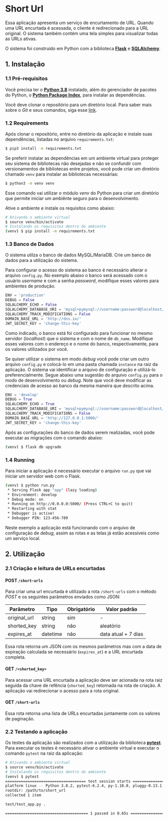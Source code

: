 # Short Url

Essa aplicação apresenta um serviço de encurtamento de URL. Quando uma URL encurtada é acessada, o cliente é redirecionado para a URL original. O sistema também contém uma tela simples para visualizar todas as URLs ativas.

O sistema foi construído em Python com a biblioteca **[Flask](https://flask.palletsprojects.com/)** e **[SQLAlchemy](https://flask-sqlalchemy.palletsprojects.com/)**. 

## 1. Instalação
### 1.1 Pré-requisitos
Você precisa ter o **[Python 3.8](https://www.python.org/)** instalado, além do gerenciador de pacotes do Python, o **[Python Package Index](https://pypi.org/)**, para instalar as dependências.

Você deve clonar o repositório para um diretório local. Para saber mais sobre o *Git* e seus comandos, siga esse [link](https://git-scm.com/book/en/v2/Git-Basics-Getting-a-Git-Repository).

### 1.2 Requirements
Após clonar o repositório, entre no diretório da aplicação e instale suas dependências, listadas no arquivo `requirements.txt`:
```bash
$ pip3 install -m requirements.txt
```
Se preferir instalar as dependências em um ambiente virtual para proteger seu sistema de bibliotecas não desejadas e não se confundir com versionamentos de bibliotecas entre projetos, você pode criar um diretório chamado `venv` para instalar as bibliotecas necessárias:
```bash
$ python3 -m venv venv
```
Esse comando vai utilizar o módulo *venv* do Python para criar um diretório que permite iniciar um ambiênte seguro para o desenvolvimento.

Ative o ambiente e instale os requisitos como abaixo:
```bash
# Ativando o ambiente virtual 
$ source venv/bin/activate
# Instalando os requisitos dentro do ambiente
(venv) $ pip install -m requirements.txt
```

### 1.3 Banco de Dados
O sistema utilza o banco de dados MySQL/MariaDB. Crie um banco de dados para a utilização do sistema.

Para configurar o acesso do sistema ao banco é necessário alterar o arquivo `config.py`. No exemplo abaixo o banco será acessado com o usuário *username* e com a senha *password*, modifique esses valores para ambientes de produção. 

```python
ENV = 'production'
DEBUG = False
SQLALCHEMY_ECHO = False
SQLALCHEMY_DATABASE_URI = 'mysql+pymysql://username:password@localhost/db_name'
SQLALCHEMY_TRACK_MODIFICATIONS = False
DOMAIN_BASE_URL = 'http://dns.io/'
JWT_SECRET_KEY = 'change-this-key'
```
Como indicado, o banco está foi configurado para funcionar no mesmo servidor (*localhost*) que o sistema e com o nome de `db_name`. Modifique esses valores com o endereço e o nome do banco, respectivamente, para os valores utilizados por você.

Se quiser utilizar o sistema em modo *debug* você pode criar um outro arquivo `config.py` e colocá-lo em uma pasta chamada `instance` na raiz da aplicação. O sistema vai identificar o arquivo de configuração e utilizá-lo preferencialmente. Segue abaixo uma sugestão do arquivo `config.py` para o modo de desenvolvimento ou *debug*. Note que você deve modificar as credenciais de acesso ao banco da mesma maneira que descrito acima.
```python
ENV = 'develop'
DEBUG = True
SQLALCHEMY_ECHO = True
SQLALCHEMY_DATABASE_URI = 'mysql+pymysql://username:password@localhost/db_name'
SQLALCHEMY_TRACK_MODIFICATIONS = False
DOMAIN_BASE_URL = 'http://127.0.0.1:5000/'
JWT_SECRET_KEY = 'change-this-key'
```
Após as configurações do banco de dados serem realizadas, você pode executar as migrações com o comando abaixo:
```bash
(venv) $ flask db upgrade
```

### 1.4 Running
Para iniciar a aplicação é necessário executar o arquivo `run.py` que vai iniciar um servidor web com o Flask.
```bash
(venv) $ python run.py
 * Serving Flask app "app" (lazy loading)
 * Environment: develop
 * Debug mode: on
 * Running on http://0.0.0.0:5000/ (Press CTRL+C to quit)
 * Restarting with stat
 * Debugger is active!
 * Debugger PIN: 123-456-789
```
Neste exemplo a aplicação está funcionando com o arquivo de configuração de *debug*, assim as rotas e as telas já estão acessíveis como um serviço local.

## 2. Utilização
### 2.1 Criação e leitura de URLs encurtadas
#### POST `/short-urls`
Para criar uma url encurtada é utilizado a rota `/short-urls` com o método *POST* e os seguintes parâmetros enviados como JSON:

| Parâmetro     | Tipo      | Obrigatório | Valor padrão        |
|---------------|-----------|-------------|---------------------|
| original_url  | string    | sim         | -                   |
| shorted_key   | string    | não         | aleatório           |
| expires_at    | datetime  | não         | data atual + 7 dias |

Essa rota retorna um JSON com os mesmos parâmetros mas com a data de expiração calculada se necessário (`expires_at`) e a URL encurtada completa.

#### GET `/<shorted_key>`
Para acessar uma URL encurtada a aplicação deve ser acionada na rota raiz seguida da chave de refência (`shorted_key`) retornada na rota de criação. A aplicação vai redirecionar o acesso para a rota original.

#### GET `/short-urls`
Essa rota retorna uma lista de URLs encurtadas juntamente com os valores de paginação.

### 2.2 Testando a aplicação
Os testes da aplicação são realizados com a utilização da biblioteca **[pytest](https://docs.pytest.org/)**. Para executar os testes é necessário ativar o ambiente virtual e executar o comando `pytest` na raiz da aplicação:
```bash
# Ativando o ambiente virtual 
$ source venv/bin/activate
# Instalando os requisitos dentro do ambiente
(venv) $ pytest
==================================== test session starts ====================================
platform linux -- Python 3.8.2, pytest-6.2.4, py-1.10.0, pluggy-0.13.1
rootdir: /path/to/short_url
collected 1 item                                                                                                                                                                                     

test/test_app.py .                                                                     [100%]

===================================== 1 passed in 0.65s =====================================
```
